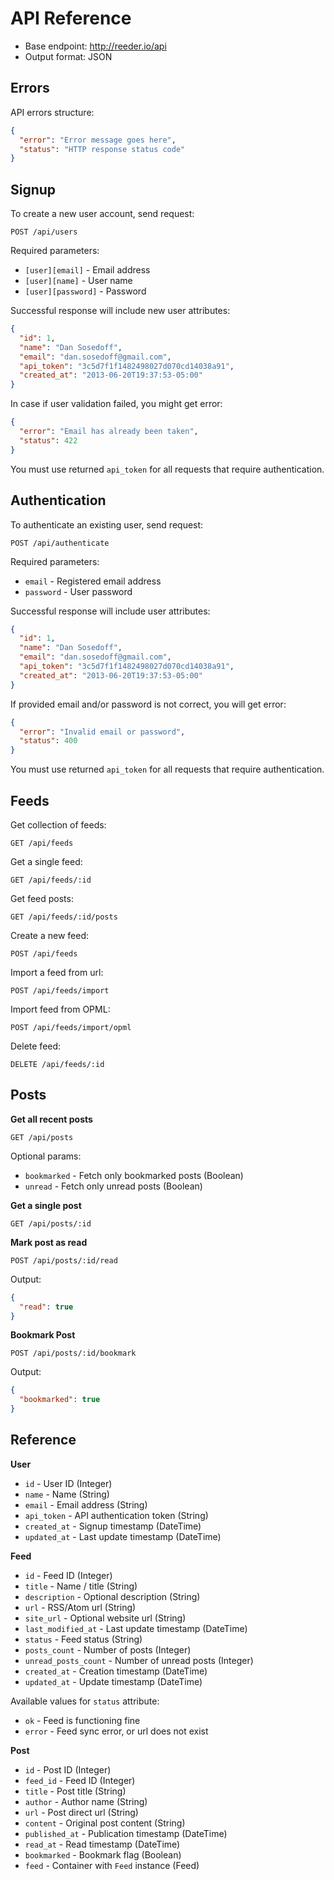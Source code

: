 # API Reference

- Base endpoint: http://reeder.io/api
- Output format: JSON

## Errors

API errors structure:

```json
{
  "error": "Error message goes here",
  "status": "HTTP response status code"
}
```

## Signup

To create a new user account, send request:

```
POST /api/users
```

Required parameters:

- `[user][email]` - Email address
- `[user][name]` - User name
- `[user][password]` - Password

Successful response will include new user attributes:

```json
{
  "id": 1,
  "name": "Dan Sosedoff",
  "email": "dan.sosedoff@gmail.com",
  "api_token": "3c5d7f1f1482498027d070cd14038a91",
  "created_at": "2013-06-20T19:37:53-05:00"
}
```

In case if user validation failed, you might get error:

```json
{
  "error": "Email has already been taken",
  "status": 422
}
```

You must use returned `api_token` for all requests that require authentication.

## Authentication

To authenticate an existing user, send request:

```
POST /api/authenticate
```

Required parameters:

- `email` - Registered email address
- `password` - User password

Successful response will include user attributes:

```json
{
  "id": 1,
  "name": "Dan Sosedoff",
  "email": "dan.sosedoff@gmail.com",
  "api_token": "3c5d7f1f1482498027d070cd14038a91",
  "created_at": "2013-06-20T19:37:53-05:00"
}
```

If provided email and/or password is not correct, you will get error:

```json
{
  "error": "Invalid email or password",
  "status": 400
}
```

You must use returned `api_token` for all requests that require authentication.

## Feeds

Get collection of feeds:

```
GET /api/feeds 
```

Get a single feed:

```
GET /api/feeds/:id
```

Get feed posts:

```
GET /api/feeds/:id/posts
```

Create a new feed:

```
POST /api/feeds
```

Import a feed from url:

```
POST /api/feeds/import
```

Import feed from OPML:

```
POST /api/feeds/import/opml
```

Delete feed:

```
DELETE /api/feeds/:id
```

## Posts

**Get all recent posts**

```
GET /api/posts
```

Optional params:

- `bookmarked` - Fetch only bookmarked posts (Boolean)
- `unread` - Fetch only unread posts (Boolean)

**Get a single post**

```
GET /api/posts/:id
```

**Mark post as read**

```
POST /api/posts/:id/read
```

Output:

```json
{
  "read": true
}
```

**Bookmark Post**

```
POST /api/posts/:id/bookmark
```

Output:

```json
{
  "bookmarked": true
}
```

## Reference

**User**

- `id` - User ID (Integer)
- `name` - Name (String)
- `email` - Email address (String)
- `api_token` - API authentication token (String)
- `created_at` - Signup timestamp (DateTime)
- `updated_at` - Last update timestamp (DateTime)

**Feed**

- `id` - Feed ID (Integer)
- `title` - Name / title (String)
- `description` - Optional description (String)
- `url` - RSS/Atom url (String)
- `site_url` - Optional website url (String)
- `last_modified_at` - Last update timestamp (DateTime)
- `status` - Feed status (String)
- `posts_count` - Number of posts (Integer)
- `unread_posts_count` - Number of unread posts (Integer)
- `created_at` - Creation timestamp (DateTime)
- `updated_at` - Update timestamp (DateTime)

Available values for `status` attribute:

- `ok` - Feed is functioning fine
- `error` - Feed sync error, or url does not exist

**Post**

- `id` - Post ID (Integer)
- `feed_id` - Feed ID (Integer)
- `title` - Post title (String)
- `author` - Author name (String)
- `url` - Post direct url (String)
- `content` - Original post content (String)
- `published_at` - Publication timestamp (DateTime)
- `read_at` - Read timestamp (DateTime)
- `bookmarked` - Bookmark flag (Boolean)
- `feed` - Container with `Feed` instance (Feed)